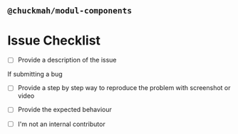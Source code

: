 ## `@chuckmah/modul-components`
# Issue Checklist

<!--
Please review the contribution guidelines: https://github.com/ulaval/modul-components/blob/develop/.github/CONTRIBUTING.md.
-->

<!--
Update "[ ]" to "[x]" to check a box
Content can be written in English or in French
-->

<!-- REQUIRED -->
- [ ] Provide a description of the issue
<!-- Description here... -->
If submitting a bug
- [ ] Provide a step by step way to reproduce the problem with screenshot or video
<!-- Steps here... -->
- [ ] Provide the expected behaviour
<!-- Expected behaviour here... -->
- [ ] I'm not an internal contributor
<!-- If so, issues should be created within JIRA -->
<!-- END_REQUIRED -->

<!-- Thanks for contributing! -->
